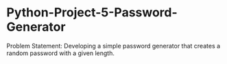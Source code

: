 # Python-Project-5-Password-Generator

Problem Statement: Developing a simple password generator that creates a random password with a given length.
